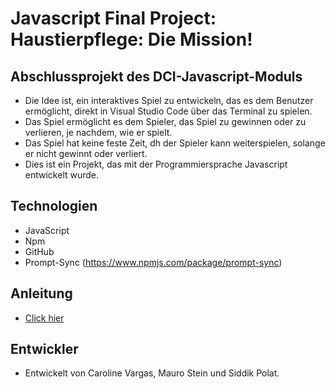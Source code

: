 #  Javascript Final Project: Haustierpflege: Die Mission!  

## Abschlussprojekt des DCI-Javascript-Moduls
* Die Idee ist, ein interaktives Spiel zu entwickeln, das es dem Benutzer ermöglicht, direkt in Visual Studio Code über das Terminal zu spielen.
* Das Spiel ermöglicht es dem Spieler, das Spiel zu gewinnen oder zu verlieren, je nachdem, wie er spielt.
* Das Spiel hat keine feste Zeit, dh der Spieler kann weiterspielen, solange er nicht gewinnt oder verliert.
* Dies ist ein Projekt, das mit der Programmiersprache Javascript entwickelt wurde.

## Technologien
* JavaScript
* Npm
* GitHub
* Prompt-Sync (https://www.npmjs.com/package/prompt-sync)

## Anleitung
* [Click hier](Anleitung.md)

## Entwickler
* Entwickelt von Caroline Vargas, Mauro Stein und Siddik Polat.

